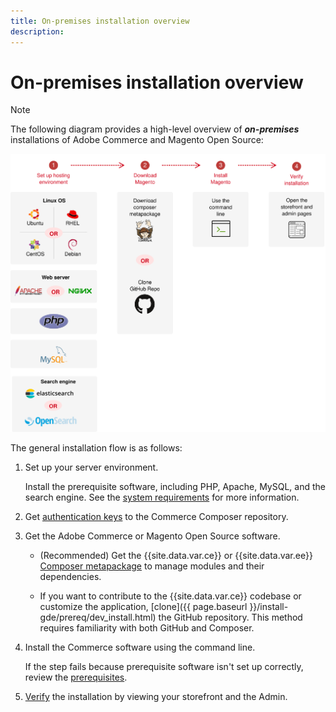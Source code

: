 ```yaml
---
title: On-premises installation overview
description:
---
```


# On-premises installation overview

>[!NOTE]
>
>The following diagram provides a high-level overview of _**on-premises**_ installations of Adobe Commerce and Magento Open Source:


![How installation works](../assets/installation/install-diagram-24.svg)

The general installation flow is as follows:

1. Set up your server environment.

   Install the prerequisite software, including PHP, Apache, MySQL, and the search engine. See the [system requirements](system-requirements.md) for more information.

1. Get [authentication keys](prerequisites/authentication-keys.md) to the Commerce Composer repository.

1. Get the Adobe Commerce or Magento Open Source software.

   *  (Recommended) Get the {{site.data.var.ce}} or {{site.data.var.ee}} [Composer metapackage]({{page.baseurl}}/install-gde/composer.html) to manage modules and their dependencies.

   *  If you want to contribute to the {{site.data.var.ce}} codebase or customize the application, [clone]({{ page.baseurl }}/install-gde/prereq/dev_install.html) the GitHub repository. This method requires familiarity with both GitHub and Composer.

1. Install the Commerce software using the command line.

   If the step fails because prerequisite software isn't set up correctly, review the [prerequisites](prerequisites/overview.md).

1. [Verify](next-steps/verify.md) the installation by viewing your storefront and the Admin.

